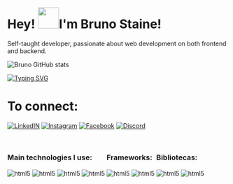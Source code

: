 <h1> Hey!  <img src="https://media2.giphy.com/media/hvRJCLFzcasrR4ia7z/giphy.gif?cid=790b7611a2d4b32f22a288e7eb44912b3a9c1e3a81d2e34c&rid=giphy.gif&ct=s" width="48px" heigth="28px"/>I'm Bruno Staine!</h1>
<p>Self-taught developer, passionate about web development on both frontend and backend. </p>

![Bruno GitHub stats](https://github-readme-stats.vercel.app/api?username=brunostaine&show_icons=true&theme=dark)

[![Typing SVG](https://readme-typing-svg.herokuapp.com?lines=Access+my+projects+and+connect+with+me)](https://git.io/typing-svg)
<h1> To connect: </h1>

[![LinkedIN](https://img.shields.io/badge/LinkedIn-0077B5?style=for-the-badge&logo=linkedin&logoColor=white)](https://www.linkedin.com/in/bruno-staine-81b8a9185/)
[![Instagram](https://img.shields.io/badge/Instagram-E4405F?style=for-the-badge&logo=instagram&logoColor=white)](https://www.instagram.com/bruno.stainee/)
[![Facebook](https://img.shields.io/badge/Facebook-1877F2?style=for-the-badge&logo=facebook&logoColor=white)](https://www.facebook.com/bruno.staine)
[![Discord](https://img.shields.io/badge/Discord-7289DA?style=for-the-badge&logo=discord&logoColor=white)](https://discord.com/channels/@Bruno%20Staine#3352)
	


<div>
<div style="display: inline-block"><br/>
                <h3>Main technologies I use:</h3>
                <img align="center" alt="html5" src="https://img.shields.io/badge/JavaScript-323330?style=for-the-badge&logo=javascript&logoColor=F7DF1E"/>
                <img align="center" alt="html5" src="https://img.shields.io/badge/TypeScript-007ACC?style=for-the-badge&logo=typescript&logoColor=white"/>
                <img align="center" alt="html5" src="https://img.shields.io/badge/Java-ED8B00?style=for-the-badge&logo=java&logoColor=white"/>
                <img align="center" alt="html5" src="https://img.shields.io/badge/Node.js-43853D?style=for-the-badge&logo=node.js&logoColor=white"/>        
        </div>     
         <div style="display: inline-block"><br/>     
                <h3>Frameworks:</h3>
		<img align="center" alt="html5" src="https://img.shields.io/badge/React-20232A?style=for-the-badge&logo=react&logoColor=61DAFB"/>
                <img align="center" alt="html5" src="https://img.shields.io/badge/Angular-DD0031?style=for-the-badge&logo=angular&logoColor=white"/>
        </div>       
        <div style="display: inline-block"<br/> 
                <h3>Bibliotecas:</h3>
                <img align="center" alt="html5" src="https://img.shields.io/badge/Bootstrap-563D7C?style=for-the-badge&logo=bootstrap&logoColor=white"/>
                <img align="center" alt="html5" src="https://img.shields.io/badge/Material--UI-0081CB?style=for-the-badge&logo=material-ui&logoColor=white"/>       
        </div>
</div>

